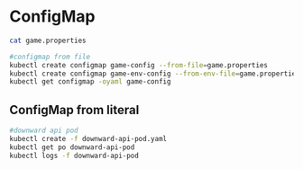 # ConfigMap

```sh
cat game.properties

#configmap from file
kubectl create configmap game-config --from-file=game.properties
kubectl create configmap game-env-config --from-env-file=game.properties
kubectl get configmap -oyaml game-config
```

## ConfigMap from literal

```sh
#downward api pod
kubectl create -f downward-api-pod.yaml
kubectl get po downward-api-pod
kubectl logs -f downward-api-pod
```
